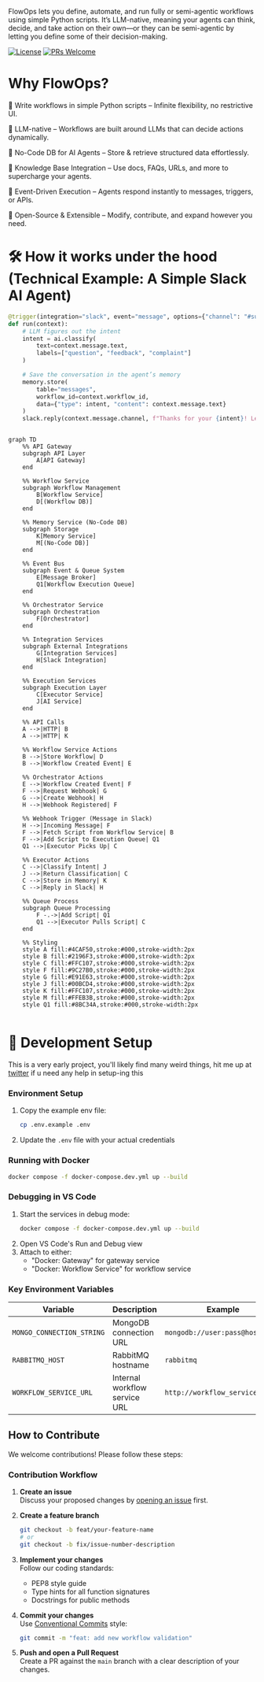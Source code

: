 
FlowOps lets you define, automate, and run fully or semi-agentic workflows using simple Python scripts.
It’s LLM-native, meaning your agents can think, decide, and take action on their own—or they can be semi-agentic by letting you define some of their decision-making.

[![License](https://img.shields.io/badge/License-MIT-blue.svg)](https://opensource.org/licenses/MIT)
[![PRs Welcome](https://img.shields.io/badge/PRs-welcome-brightgreen.svg)](https://makeapullrequest.com)


# Why FlowOps? 
🔹 Write workflows in simple Python scripts – Infinite flexibility, no restrictive UI.

🔹 LLM-native – Workflows are built around LLMs that can decide actions dynamically.

🔹 No-Code DB for AI Agents – Store & retrieve structured data effortlessly.

🔹 Knowledge Base Integration – Use docs, FAQs, URLs, and more to supercharge your agents.

🔹 Event-Driven Execution – Agents respond instantly to messages, triggers, or APIs.

🔹 Open-Source & Extensible – Modify, contribute, and expand however you need.

# 🛠️ How it works under the hood (Technical Example: A Simple Slack AI Agent)

```python
@trigger(integration="slack", event="message", options={"channel": "#support"})
def run(context):
    # LLM figures out the intent
    intent = ai.classify(
        text=context.message.text, 
        labels=["question", "feedback", "complaint"]
    )

    # Save the conversation in the agent’s memory
    memory.store(
        table="messages", 
        workflow_id=context.workflow_id, 
        data={"type": intent, "content": context.message.text}
    )
    slack.reply(context.message.channel, f"Thanks for your {intent}! Let me help.")
```

```mermaid

graph TD
    %% API Gateway
    subgraph API Layer
        A[API Gateway]
    end

    %% Workflow Service
    subgraph Workflow Management
        B[Workflow Service] 
        D[(Workflow DB)]
    end

    %% Memory Service (No-Code DB)
    subgraph Storage
        K[Memory Service]
        M[(No-Code DB)]
    end

    %% Event Bus
    subgraph Event & Queue System
        E[Message Broker]
        Q1[Workflow Execution Queue]
    end

    %% Orchestrator Service
    subgraph Orchestration
        F[Orchestrator]
    end

    %% Integration Services
    subgraph External Integrations
        G[Integration Services]
        H[Slack Integration]
    end

    %% Execution Services
    subgraph Execution Layer
        C[Executor Service]
        J[AI Service]
    end

    %% API Calls
    A -->|HTTP| B
    A -->|HTTP| K

    %% Workflow Service Actions
    B -->|Store Workflow| D
    B -->|Workflow Created Event| E

    %% Orchestrator Actions
    E -->|Workflow Created Event| F
    F -->|Request Webhook| G
    G -->|Create Webhook| H
    H -->|Webhook Registered| F

    %% Webhook Trigger (Message in Slack)
    H -->|Incoming Message| F
    F -->|Fetch Script from Workflow Service| B
    F -->|Add Script to Execution Queue| Q1
    Q1 -->|Executor Picks Up| C

    %% Executor Actions
    C -->|Classify Intent| J
    J -->|Return Classification| C
    C -->|Store in Memory| K
    C -->|Reply in Slack| H

    %% Queue Process
    subgraph Queue Processing
        F -.->|Add Script| Q1
        Q1 -->|Executor Pulls Script| C
    end

    %% Styling
    style A fill:#4CAF50,stroke:#000,stroke-width:2px
    style B fill:#2196F3,stroke:#000,stroke-width:2px
    style C fill:#FFC107,stroke:#000,stroke-width:2px
    style F fill:#9C27B0,stroke:#000,stroke-width:2px
    style G fill:#E91E63,stroke:#000,stroke-width:2px
    style J fill:#00BCD4,stroke:#000,stroke-width:2px
    style K fill:#FFC107,stroke:#000,stroke-width:2px
    style M fill:#FFEB3B,stroke:#000,stroke-width:2px
    style Q1 fill:#8BC34A,stroke:#000,stroke-width:2px


```

# 🚀 Development Setup

This is a very early project, you'll likely find many weird things, hit me up at [twitter](http://twitter.com/ennasryRida) if u need any help in setup-ing this 

### Environment Setup
1. Copy the example env file:
   ```bash
   cp .env.example .env
   ```
2. Update the `.env` file with your actual credentials

### Running with Docker

```bash
docker compose -f docker-compose.dev.yml up --build
```

### Debugging in VS Code
1. Start the services in debug mode:
   ```bash
   docker compose -f docker-compose.dev.yml up --build
   ```
2. Open VS Code's Run and Debug view
3. Attach to either:
   - "Docker: Gateway" for gateway service
   - "Docker: Workflow Service" for workflow service

### Key Environment Variables
| Variable | Description | Example |
|----------|-------------|---------|
| `MONGO_CONNECTION_STRING` | MongoDB connection URL | `mongodb://user:pass@host:port` |
| `RABBITMQ_HOST` | RabbitMQ hostname | `rabbitmq` |
| `WORKFLOW_SERVICE_URL` | Internal workflow service URL | `http://workflow_service:8100` |


## How to Contribute

We welcome contributions! Please follow these steps:


### Contribution Workflow

1. **Create an issue**  
    Discuss your proposed changes by [opening an issue](https://github.com/RidaEn-nasry/flowops/issues) first.

2. **Create a feature branch**
   ```bash
   git checkout -b feat/your-feature-name
   # or
   git checkout -b fix/issue-number-description
   ```

3. **Implement your changes**  
   Follow our coding standards:
   - PEP8 style guide
   - Type hints for all function signatures
   - Docstrings for public methods

4. **Commit your changes**  
   Use [Conventional Commits](https://www.conventionalcommits.org/) style:
   ```bash
   git commit -m "feat: add new workflow validation"
   ```

5. **Push and open a Pull Request**  
   Create a PR against the `main` branch with a clear description of your changes.

